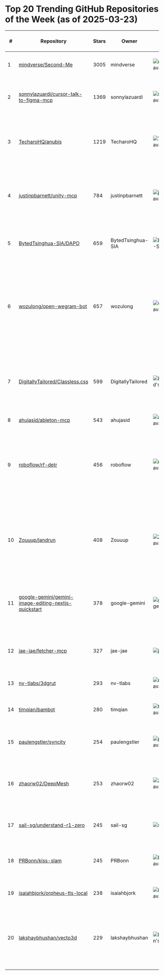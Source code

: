 # Top 20 Trending GitHub Repositories of the Week (as of 2025-03-23)

| # | Repository | Stars | Owner | Avatar | Description | Topics | URL | Created At | Updated At | Pushed At | Git URL | SSH URL | Clone URL | SVN URL | Homepage | Size | Language | Forks Count | Open Issues Count | Default Branch | License |
|---|------------|-------|-------|--------|-------------|--------|-----|------------|------------|-----------|---------|---------|-----------|---------|----------|------|----------|--------------|-------------------|----------------|---------|
| 1 | [mindverse/Second-Me](https://github.com/mindverse/Second-Me) | 3005 | mindverse | ![mindverse's avatar](https://avatars.githubusercontent.com/u/98323155?v=4) | Train your AI self, amplify you, bridge the world | No topics | [https://github.com/mindverse/Second-Me](https://github.com/mindverse/Second-Me) | 2025-03-16T04:06:05Z | 2025-03-23T04:18:55Z | 2025-03-22T12:46:37Z | git://github.com/mindverse/Second-Me.git | git@github.com:mindverse/Second-Me.git | https://github.com/mindverse/Second-Me.git | https://github.com/mindverse/Second-Me | https://www.secondme.io/ | 91160 | Python | 211 | 18 | master | Apache License 2.0 |
| 2 | [sonnylazuardi/cursor-talk-to-figma-mcp](https://github.com/sonnylazuardi/cursor-talk-to-figma-mcp) | 1369 | sonnylazuardi | ![sonnylazuardi's avatar](https://avatars.githubusercontent.com/u/856609?v=4) | Cursor Talk To Figma MCP | agent, agentic, agentic-ai, ai, cursor, design, figma, mcp | [https://github.com/sonnylazuardi/cursor-talk-to-figma-mcp](https://github.com/sonnylazuardi/cursor-talk-to-figma-mcp) | 2025-03-16T16:45:37Z | 2025-03-23T04:05:31Z | 2025-03-21T05:05:58Z | git://github.com/sonnylazuardi/cursor-talk-to-figma-mcp.git | git@github.com:sonnylazuardi/cursor-talk-to-figma-mcp.git | https://github.com/sonnylazuardi/cursor-talk-to-figma-mcp.git | https://github.com/sonnylazuardi/cursor-talk-to-figma-mcp | https://x.com/sonnylazuardi/status/1901325190388428999 | 6779 | TypeScript | 133 | 4 | main | No license |
| 3 | [TecharoHQ/anubis](https://github.com/TecharoHQ/anubis) | 1219 | TecharoHQ | ![TecharoHQ's avatar](https://avatars.githubusercontent.com/u/195942235?v=4) | Weighs the soul of incoming HTTP requests using proof-of-work to stop AI crawlers | defense, security | [https://github.com/TecharoHQ/anubis](https://github.com/TecharoHQ/anubis) | 2025-03-17T17:35:28Z | 2025-03-23T04:10:20Z | 2025-03-23T02:44:12Z | git://github.com/TecharoHQ/anubis.git | git@github.com:TecharoHQ/anubis.git | https://github.com/TecharoHQ/anubis.git | https://github.com/TecharoHQ/anubis | https://anubis.techaro.lol/ | 9765 | Go | 30 | 32 | main | MIT License |
| 4 | [justinpbarnett/unity-mcp](https://github.com/justinpbarnett/unity-mcp) | 784 | justinpbarnett | ![justinpbarnett's avatar](https://avatars.githubusercontent.com/u/42453910?v=4) | A Unity MCP server that allows MCP clients like Claude Desktop or Cursor to perform Unity Editor actions. | ai, ai-integration, mcp, unity | [https://github.com/justinpbarnett/unity-mcp](https://github.com/justinpbarnett/unity-mcp) | 2025-03-18T11:01:58Z | 2025-03-23T04:16:40Z | 2025-03-22T18:24:57Z | git://github.com/justinpbarnett/unity-mcp.git | git@github.com:justinpbarnett/unity-mcp.git | https://github.com/justinpbarnett/unity-mcp.git | https://github.com/justinpbarnett/unity-mcp | No homepage | 162 | C# | 98 | 14 | master | MIT License |
| 5 | [BytedTsinghua-SIA/DAPO](https://github.com/BytedTsinghua-SIA/DAPO) | 659 | BytedTsinghua-SIA | ![BytedTsinghua-SIA's avatar](https://avatars.githubusercontent.com/u/203405838?v=4) | An Open-source RL System from ByteDance Seed and Tsinghua AIR | No topics | [https://github.com/BytedTsinghua-SIA/DAPO](https://github.com/BytedTsinghua-SIA/DAPO) | 2025-03-17T14:29:24Z | 2025-03-23T03:59:43Z | 2025-03-20T03:47:53Z | git://github.com/BytedTsinghua-SIA/DAPO.git | git@github.com:BytedTsinghua-SIA/DAPO.git | https://github.com/BytedTsinghua-SIA/DAPO.git | https://github.com/BytedTsinghua-SIA/DAPO | No homepage | 2638 | No language specified | 21 | 8 | main | No license |
| 6 | [wozulong/open-wegram-bot](https://github.com/wozulong/open-wegram-bot) | 657 | wozulong | ![wozulong's avatar](https://avatars.githubusercontent.com/u/8010600?v=4) | 【零费用】一个让人呼吸顺畅的 Telegram 双向私聊机器人 🤖 / [Zero Cost] A Smooth-Operating Two-Way Private Messaging Telegram Bot 🤖  | telegram, telegram-bot, telegram-bots | [https://github.com/wozulong/open-wegram-bot](https://github.com/wozulong/open-wegram-bot) | 2025-03-17T04:08:35Z | 2025-03-23T03:52:47Z | 2025-03-19T03:09:06Z | git://github.com/wozulong/open-wegram-bot.git | git@github.com:wozulong/open-wegram-bot.git | https://github.com/wozulong/open-wegram-bot.git | https://github.com/wozulong/open-wegram-bot | https://bot.wegram.org/public | 111 | JavaScript | 165 | 5 | master | GNU General Public License v3.0 |
| 7 | [DigitallyTailored/Classless.css](https://github.com/DigitallyTailored/Classless.css) | 599 | DigitallyTailored | ![DigitallyTailored's avatar](https://avatars.githubusercontent.com/u/13086157?v=4) | A lightweight, classless CSS framework that makes simple websites look better without requiring any additional markup. | No topics | [https://github.com/DigitallyTailored/Classless.css](https://github.com/DigitallyTailored/Classless.css) | 2025-03-16T18:21:34Z | 2025-03-22T22:29:39Z | 2025-03-22T18:50:32Z | git://github.com/DigitallyTailored/Classless.css.git | git@github.com:DigitallyTailored/Classless.css.git | https://github.com/DigitallyTailored/Classless.css.git | https://github.com/DigitallyTailored/Classless.css | No homepage | 180 | CSS | 19 | 6 | main | No license |
| 8 | [ahujasid/ableton-mcp](https://github.com/ahujasid/ableton-mcp) | 543 | ahujasid | ![ahujasid's avatar](https://avatars.githubusercontent.com/u/11807284?v=4) | No description | No topics | [https://github.com/ahujasid/ableton-mcp](https://github.com/ahujasid/ableton-mcp) | 2025-03-19T17:00:09Z | 2025-03-23T04:01:53Z | 2025-03-20T13:05:13Z | git://github.com/ahujasid/ableton-mcp.git | git@github.com:ahujasid/ableton-mcp.git | https://github.com/ahujasid/ableton-mcp.git | https://github.com/ahujasid/ableton-mcp | No homepage | 65 | Python | 59 | 5 | main | MIT License |
| 9 | [roboflow/rf-detr](https://github.com/roboflow/rf-detr) | 456 | roboflow | ![roboflow's avatar](https://avatars.githubusercontent.com/u/53104118?v=4) | RF-DETR is a real-time object detection model architecture developed by Roboflow, released under the Apache 2.0 license. | computer-vision, detr, machine-learning, object-detection, rf-detr | [https://github.com/roboflow/rf-detr](https://github.com/roboflow/rf-detr) | 2025-03-19T20:43:00Z | 2025-03-23T04:16:54Z | 2025-03-23T03:52:37Z | git://github.com/roboflow/rf-detr.git | git@github.com:roboflow/rf-detr.git | https://github.com/roboflow/rf-detr.git | https://github.com/roboflow/rf-detr | https://blog.roboflow.com/rf-detr/ | 8254 | Python | 31 | 4 | main | Apache License 2.0 |
| 10 | [Zouuup/landrun](https://github.com/Zouuup/landrun) | 408 | Zouuup | ![Zouuup's avatar](https://avatars.githubusercontent.com/u/1652854?v=4) | Run any Linux process in a secure, unprivileged sandbox using Landlock LSM. Think firejail, but lightweight, user-friendly, and baked into the kernel. | No topics | [https://github.com/Zouuup/landrun](https://github.com/Zouuup/landrun) | 2025-03-21T16:31:47Z | 2025-03-23T04:19:09Z | 2025-03-23T02:33:16Z | git://github.com/Zouuup/landrun.git | git@github.com:Zouuup/landrun.git | https://github.com/Zouuup/landrun.git | https://github.com/Zouuup/landrun | No homepage | 69 | Go | 3 | 0 | main | GNU General Public License v2.0 |
| 11 | [google-gemini/gemini-image-editing-nextjs-quickstart](https://github.com/google-gemini/gemini-image-editing-nextjs-quickstart) | 378 | google-gemini | ![google-gemini's avatar](https://avatars.githubusercontent.com/u/161781182?v=4) | Get started with native image generation and editing using Gemini 2.0 and Next.js | gemini, gemini-api | [https://github.com/google-gemini/gemini-image-editing-nextjs-quickstart](https://github.com/google-gemini/gemini-image-editing-nextjs-quickstart) | 2025-03-16T17:31:43Z | 2025-03-22T22:46:28Z | 2025-03-21T17:33:18Z | git://github.com/google-gemini/gemini-image-editing-nextjs-quickstart.git | git@github.com:google-gemini/gemini-image-editing-nextjs-quickstart.git | https://github.com/google-gemini/gemini-image-editing-nextjs-quickstart.git | https://github.com/google-gemini/gemini-image-editing-nextjs-quickstart | https://ai.google.dev/gemini-api/docs/image-generation | 17768 | TypeScript | 62 | 7 | main | Apache License 2.0 |
| 12 | [jae-jae/fetcher-mcp](https://github.com/jae-jae/fetcher-mcp) | 327 | jae-jae | ![jae-jae's avatar](https://avatars.githubusercontent.com/u/5620429?v=4) | MCP server for fetch web page content using Playwright headless browser. | ai, mcp, playwright | [https://github.com/jae-jae/fetcher-mcp](https://github.com/jae-jae/fetcher-mcp) | 2025-03-19T10:54:49Z | 2025-03-23T04:01:10Z | 2025-03-21T10:50:13Z | git://github.com/jae-jae/fetcher-mcp.git | git@github.com:jae-jae/fetcher-mcp.git | https://github.com/jae-jae/fetcher-mcp.git | https://github.com/jae-jae/fetcher-mcp | No homepage | 85 | TypeScript | 17 | 3 | main | MIT License |
| 13 | [nv-tlabs/3dgrut](https://github.com/nv-tlabs/3dgrut) | 293 | nv-tlabs | ![nv-tlabs's avatar](https://avatars.githubusercontent.com/u/49653101?v=4) | No description | No topics | [https://github.com/nv-tlabs/3dgrut](https://github.com/nv-tlabs/3dgrut) | 2025-03-20T00:06:26Z | 2025-03-23T03:55:34Z | 2025-03-20T20:44:06Z | git://github.com/nv-tlabs/3dgrut.git | git@github.com:nv-tlabs/3dgrut.git | https://github.com/nv-tlabs/3dgrut.git | https://github.com/nv-tlabs/3dgrut | No homepage | 17016 | Cuda | 16 | 7 | main | Apache License 2.0 |
| 14 | [timqian/bambot](https://github.com/timqian/bambot) | 280 | timqian | ![timqian's avatar](https://avatars.githubusercontent.com/u/5512552?v=4) | Low cost (~$300) humanoid robot 🌱 | No topics | [https://github.com/timqian/bambot](https://github.com/timqian/bambot) | 2025-03-17T15:19:05Z | 2025-03-23T03:22:23Z | 2025-03-21T16:07:39Z | git://github.com/timqian/bambot.git | git@github.com:timqian/bambot.git | https://github.com/timqian/bambot.git | https://github.com/timqian/bambot | https://bambot.org | 135 | TypeScript | 21 | 1 | main | GNU General Public License v3.0 |
| 15 | [paulengstler/syncity](https://github.com/paulengstler/syncity) | 254 | paulengstler | ![paulengstler's avatar](https://avatars.githubusercontent.com/u/32508457?v=4) | SynCity: Training-Free Generation of 3D Worlds | No topics | [https://github.com/paulengstler/syncity](https://github.com/paulengstler/syncity) | 2025-03-20T20:08:35Z | 2025-03-23T04:10:19Z | 2025-03-21T05:49:25Z | git://github.com/paulengstler/syncity.git | git@github.com:paulengstler/syncity.git | https://github.com/paulengstler/syncity.git | https://github.com/paulengstler/syncity | No homepage | 78410 | No language specified | 15 | 2 | main | BSD 3-Clause "New" or "Revised" License |
| 16 | [zhaorw02/DeepMesh](https://github.com/zhaorw02/DeepMesh) | 253 | zhaorw02 | ![zhaorw02's avatar](https://avatars.githubusercontent.com/u/88754821?v=4) | Official code of DeepMesh: Auto-Regressive Artist-mesh Creation with Reinforcement Learning | 3d, aigc, dpo, generative-model, llm, mesh, mesh-generation, point-cloud | [https://github.com/zhaorw02/DeepMesh](https://github.com/zhaorw02/DeepMesh) | 2025-03-18T15:41:03Z | 2025-03-23T02:42:30Z | 2025-03-21T05:30:44Z | git://github.com/zhaorw02/DeepMesh.git | git@github.com:zhaorw02/DeepMesh.git | https://github.com/zhaorw02/DeepMesh.git | https://github.com/zhaorw02/DeepMesh | https://zhaorw02.github.io/DeepMesh/ | 20364 | Python | 8 | 3 | main | No license |
| 17 | [sail-sg/understand-r1-zero](https://github.com/sail-sg/understand-r1-zero) | 245 | sail-sg | ![sail-sg's avatar](https://avatars.githubusercontent.com/u/85740051?v=4) | Understanding R1-Zero-Like Training: A Critical Perspective | llm, r1-zero, reasoning, rl | [https://github.com/sail-sg/understand-r1-zero](https://github.com/sail-sg/understand-r1-zero) | 2025-03-19T03:22:52Z | 2025-03-23T04:16:07Z | 2025-03-22T07:02:49Z | git://github.com/sail-sg/understand-r1-zero.git | git@github.com:sail-sg/understand-r1-zero.git | https://github.com/sail-sg/understand-r1-zero.git | https://github.com/sail-sg/understand-r1-zero | No homepage | 14502 | Python | 16 | 2 | main | MIT License |
| 18 | [PRBonn/kiss-slam](https://github.com/PRBonn/kiss-slam) | 245 | PRBonn | ![PRBonn's avatar](https://avatars.githubusercontent.com/u/23656320?v=4) | A LiDAR SLAM system that just works | lidar, lidar-slam, mapping, perception, robotics, slam | [https://github.com/PRBonn/kiss-slam](https://github.com/PRBonn/kiss-slam) | 2025-03-17T08:48:29Z | 2025-03-23T03:17:48Z | 2025-03-18T09:35:26Z | git://github.com/PRBonn/kiss-slam.git | git@github.com:PRBonn/kiss-slam.git | https://github.com/PRBonn/kiss-slam.git | https://github.com/PRBonn/kiss-slam | https://www.ipb.uni-bonn.de/wp-content/papercite-data/pdf/kiss2025iros.pdf | 103 | Python | 8 | 2 | main | MIT License |
| 19 | [isaiahbjork/orpheus-tts-local](https://github.com/isaiahbjork/orpheus-tts-local) | 238 | isaiahbjork | ![isaiahbjork's avatar](https://avatars.githubusercontent.com/u/95888118?v=4) | Run Orpheus 3B Locally With LM Studio | ai, python, text-to-speech, tts | [https://github.com/isaiahbjork/orpheus-tts-local](https://github.com/isaiahbjork/orpheus-tts-local) | 2025-03-20T04:01:49Z | 2025-03-23T03:18:39Z | 2025-03-20T14:18:45Z | git://github.com/isaiahbjork/orpheus-tts-local.git | git@github.com:isaiahbjork/orpheus-tts-local.git | https://github.com/isaiahbjork/orpheus-tts-local.git | https://github.com/isaiahbjork/orpheus-tts-local | No homepage | 317 | Python | 48 | 14 | main | Apache License 2.0 |
| 20 | [lakshaybhushan/vecto3d](https://github.com/lakshaybhushan/vecto3d) | 229 | lakshaybhushan | ![lakshaybhushan's avatar](https://avatars.githubusercontent.com/u/74349407?v=4) | A super simple tool to convert your simple SVG's to 3D models. | design, nextjs, react-three-fiber, shadcn-ui, svg-3d-converter, tailwindcss, threejs, v0, vercel | [https://github.com/lakshaybhushan/vecto3d](https://github.com/lakshaybhushan/vecto3d) | 2025-03-16T07:00:10Z | 2025-03-23T03:26:14Z | 2025-03-22T18:19:27Z | git://github.com/lakshaybhushan/vecto3d.git | git@github.com:lakshaybhushan/vecto3d.git | https://github.com/lakshaybhushan/vecto3d.git | https://github.com/lakshaybhushan/vecto3d | https://vecto3d.xyz | 3262 | TypeScript | 15 | 2 | main | No license |